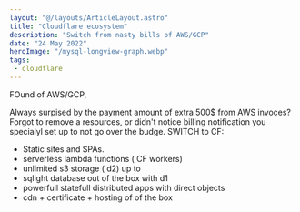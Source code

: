 ```yaml
---
layout: "@/layouts/ArticleLayout.astro"
title: "Cloudflare ecosystem"
description: "Switch from nasty bills of AWS/GCP"
date: "24 May 2022"
heroImage: "/mysql-longview-graph.webp"
tags: 
 - cloudflare
---
```

FOund of AWS/GCP,

Always surpised by the payment amount of extra 500$ from AWS invoces?
Forgot to remove a resources, or didn't notice billing notification you specialyl set up to not go over the budge. SWITCH to CF:

 - Static sites and SPAs.
 - serverless lambda functions ( CF workers)
 - unlimited s3 storage ( d2) up to
 - sqlight database out of the box with d1
 - powerfull statefull distributed apps with direct objects
 - cdn + certificate + hosting of of the box


